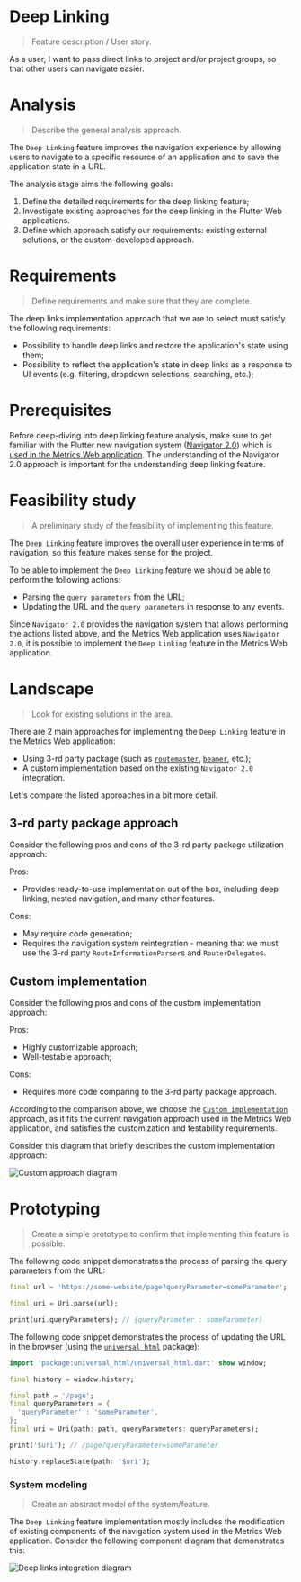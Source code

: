 # Deep Linking
> Feature description / User story.

As a user, I want to pass direct links to project and/or project groups, so that other users can navigate easier.

# Analysis
> Describe the general analysis approach.

The `Deep Linking` feature improves the navigation experience by allowing users to navigate to a specific resource of an application and to save the application state in a URL.

The analysis stage aims the following goals:
1. Define the detailed requirements for the deep linking feature;
2. Investigate existing approaches for the deep linking in the Flutter Web applications.
3. Define which approach satisfy our requirements: existing external solutions, or the custom-developed approach.

# Requirements
> Define requirements and make sure that they are complete.

The deep links implementation approach that we are to select must satisfy the following requirements:
- Possibility to handle deep links and restore the application's state using them;
- Possibility to reflect the application's state in deep links as a response to UI events (e.g. filtering, dropdown selections, searching, etc.);

# Prerequisites
Before deep-diving into deep linking feature analysis, make sure to get familiar with the Flutter new navigation system ([Navigator 2.0](https://flutter.dev/docs/release/breaking-changes/route-navigator-refactoring)) which is [used in the Metrics Web application](https://github.com/Flank/flank-dashboard/blob/master/metrics/web/docs/features/navigation/01_navigation_design.md). The understanding of the Navigator 2.0 approach is important for the understanding deep linking feature.

# Feasibility study
> A preliminary study of the feasibility of implementing this feature.

The `Deep Linking` feature improves the overall user experience in terms of navigation, so this feature makes sense for the project.

To be able to implement the `Deep Linking` feature we should be able to perform the following actions:
- Parsing the `query parameters` from the URL;
- Updating the URL and the `query parameters` in response to any events.

Since `Navigator 2.0` provides the navigation system that allows performing the actions listed above, and the Metrics Web application uses `Navigator 2.0`, it is possible to implement the `Deep Linking` feature in the Metrics Web application.

# Landscape
> Look for existing solutions in the area.

There are 2 main approaches for implementing the `Deep Linking` feature in the Metrics Web application:
- Using 3-rd party package (such as [`routemaster`](https://pub.dev/packages/routemaster), [`beamer`](https://pub.dev/packages/beamer), etc.);
- A custom implementation based on the existing `Navigator 2.0` integration.

Let's compare the listed approaches in a bit more detail.

## 3-rd party package approach
Consider the following pros and cons of the 3-rd party package utilization approach:

Pros:
- Provides ready-to-use implementation out of the box, including deep linking, nested navigation, and many other features.

Cons:
- May require code generation;
- Requires the navigation system reintegration - meaning that we must use the 3-rd party `RouteInformationParser`s and `RouterDelegate`s.

## Custom implementation
Consider the following pros and cons of the custom implementation approach:

Pros:
- Highly customizable approach;
- Well-testable approach;

Cons:
- Requires more code comparing to the 3-rd party package approach.

According to the comparison above, we choose the [`Custom implementation`](#custom-implementation) approach, as it fits the current navigation approach used in the Metrics Web application, and satisfies the customization and testability requirements.

Consider this diagram that briefly describes the custom implementation approach:

![Custom approach diagram](http://www.plantuml.com/plantuml/proxy?cache=no&fmt=svg&src=https://raw.githubusercontent.com/Flank/flank-dashboard/update_deep_links_analysis/metrics/web/docs/features/deep_links/diagrams/custom_approach_component_diagram.puml)

# Prototyping
> Create a simple prototype to confirm that implementing this feature is possible.

The following code snippet demonstrates the process of parsing the query parameters from the URL:
```dart
final url = 'https://some-website/page?queryParameter=someParameter';

final uri = Uri.parse(url);

print(uri.queryParameters); // {queryParameter : someParameter)
```

The following code snippet demonstrates the process of updating the URL in the browser (using the [`universal_html`](https://pub.dev/packages/universal_html) package):
```dart
import 'package:universal_html/universal_html.dart' show window;

final history = window.history;

final path = '/page';
final queryParameters = {
  'queryParameter' : 'someParameter',
};
final uri = Uri(path: path, queryParameters: queryParameters);

print('$uri'); // /page?queryParameter=someParameter

history.replaceState(path: '$uri'); 
```

### System modeling
> Create an abstract model of the system/feature.

The `Deep Linking` feature implementation mostly includes the modification of existing components of the navigation system used in the Metrics Web application. Consider the following component diagram that demonstrates this:

![Deep links integration diagram](http://www.plantuml.com/plantuml/proxy?cache=no&fmt=svg&src=https://raw.githubusercontent.com/Flank/flank-dashboard/update_deep_links_analysis/metrics/web/docs/features/deep_links/diagrams/deep_links_integration_component_diagram.puml)
